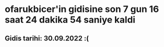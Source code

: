 # ofarukbicer'in gidisine son 7 gun 16 saat 24 dakika 54 saniye kaldi

## Gidis tarihi: 30.09.2022 :(